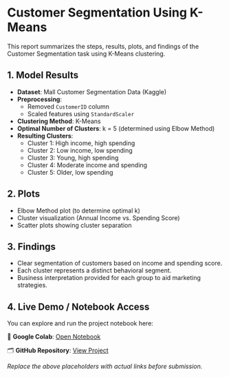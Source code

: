 # Customer Segmentation Using K-Means

This report summarizes the steps, results, plots, and findings of the Customer Segmentation task using K-Means clustering.

## 1. Model Results
- **Dataset**: Mall Customer Segmentation Data (Kaggle)
- **Preprocessing**:
  - Removed `CustomerID` column
  - Scaled features using `StandardScaler`
- **Clustering Method**: K-Means
- **Optimal Number of Clusters**: k = 5 (determined using Elbow Method)
- **Resulting Clusters**:
  - Cluster 1: High income, high spending
  - Cluster 2: Low income, low spending
  - Cluster 3: Young, high spending
  - Cluster 4: Moderate income and spending
  - Cluster 5: Older, low spending

## 2. Plots
- Elbow Method plot (to determine optimal k)
- Cluster visualization (Annual Income vs. Spending Score)
- Scatter plots showing cluster separation

## 3. Findings
- Clear segmentation of customers based on income and spending score.
- Each cluster represents a distinct behavioral segment.
- Business interpretation provided for each group to aid marketing strategies.

## 4. Live Demo / Notebook Access
You can explore and run the project notebook here:

📓 **Google Colab**: [Open Notebook](https://colab.research.google.com/drive/YOUR_NOTEBOOK_LINK_HERE)

🗂️ **GitHub Repository**: [View Project](https://github.com/YOUR_USERNAME/Credora-Internship/tree/main/Task2_Customer_Segmentation)

*Replace the above placeholders with actual links before submission.*

